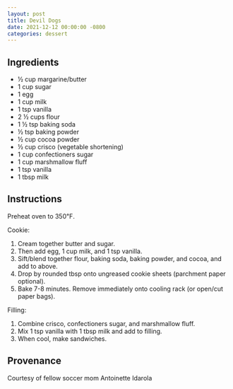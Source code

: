 ```yaml
---
layout: post
title: Devil Dogs
date: 2021-12-12 00:00:00 -0800
categories: dessert
---
```

## Ingredients

- ½ cup margarine/butter
- 1 cup sugar
- 1 egg
- 1 cup milk
- 1 tsp vanilla
- 2 ½ cups flour
- 1 ½ tsp baking soda
- ½ tsp baking powder
- ½ cup cocoa powder
- ½ cup crisco (vegetable shortening)
- 1 cup confectioners sugar
- 1 cup marshmallow fluff
- 1 tsp vanilla
- 1 tbsp milk

## Instructions

Preheat oven to 350℉. 

Cookie: 
1. Cream together butter and sugar. 
2. Then add egg, 1 cup milk, and 1 tsp vanilla. 
3. Sift/blend together flour, baking soda, baking powder, and cocoa, and add to above. 
4. Drop by rounded tbsp onto ungreased cookie sheets (parchment paper optional). 
5. Bake 7-8 minutes. Remove immediately onto cooling rack (or open/cut paper bags). 

Filling: 
1. Combine crisco, confectioners sugar, and marshmallow fluff. 
1. Mix 1 tsp vanilla with 1 tbsp milk and add to filling. 
1. When cool, make sandwiches.

## Provenance
Courtesy of fellow soccer mom Antoinette Idarola

